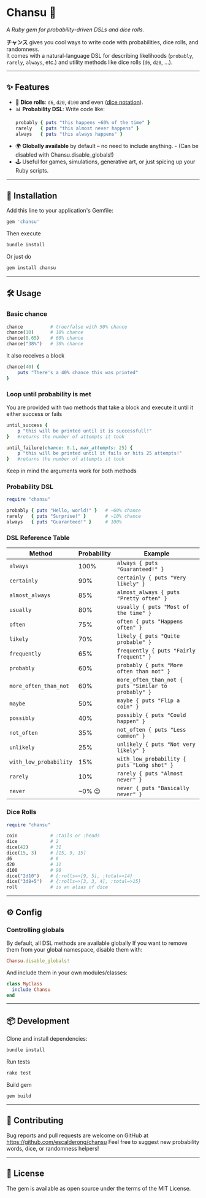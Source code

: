 # Chansu 🎲  
*A Ruby gem for probability-driven DSLs and dice rolls.*  

**チャンス** gives you cool ways to write code with probabilities, dice rolls, and randomness.  
It comes with a natural-language DSL for describing likelihoods (`probably`, `rarely`, `always`, etc.) and utility methods like dice rolls (`d6`, `d20`, …).  

---

## ✨ Features
- 🎲 **Dice rolls**: `d6`, `d20`, `d100` and even ([dice notation](https://en.wikipedia.org/wiki/Dice_notation)).  
- 📊 **Probability DSL**: Write code like:  
  ```ruby
  probably { puts "this happens ~60% of the time" }
  rarely   { puts "this almost never happens" }
  always   { puts "this always happens" }

- 🌍 **Globally available** by default – no need to include anything. - (Can be disabled with Chansu.disable_globals!)
- 🕹️ Useful for games, simulations, generative art, or just spicing up your Ruby scripts.

---

## 🚀 Installation

Add this line to your application's Gemfile:
  ```ruby
  gem 'chansu'
```
Then execute
  ```bash
  bundle install
```
Or just do
  ```bash
  gem install chansu
```
---

## 🛠️ Usage

### Basic chance
```ruby
chance          # true/false with 50% chance
chance(10)      # 10% chance
chance(0.65)    # 60% chance
chance("38%")   # 38% chance
```
It also receives a block
```ruby
chance(40) {
    puts "There's a 40% chance this was printed"
}
```

### Loop until probability is met
You are provided with two methods that take a block and execute it until it either success or fails
```ruby
until_success {
    p "this will be printed until it is successfull!"
}   #returns the number of attempts it took

until_failure(chance: 0.1, max_attempts: 25) {
    p "this will be printed until it fails or hits 25 attempts!"
}   #returns the number of attempts it took
```
Keep in mind the arguments work for both methods
### Probability DSL
```ruby
require "chansu"

probably { puts "Hello, world!" }   # ~60% chance
rarely   { puts "Surprise!" }       # ~10% chance
always   { puts "Guaranteed!" }     # 100%
```

### DSL Reference Table
| Method                 | Probability | Example                                       |
|-------------------------|-------------|-----------------------------------------------|
| `always`               | 100%        | `always { puts "Guaranteed!" }`               |
| `certainly`            | 90%         | `certainly { puts "Very likely" }`            |
| `almost_always`        | 85%         | `almost_always { puts "Pretty often" }`       |
| `usually`              | 80%         | `usually { puts "Most of the time" }`         |
| `often`                | 75%         | `often { puts "Happens often" }`              |
| `likely`               | 70%         | `likely { puts "Quite probable" }`            |
| `frequently`           | 65%         | `frequently { puts "Fairly frequent" }`       |
| `probably`             | 60%         | `probably { puts "More often than not" }`     |
| `more_often_than_not`  | 60%         | `more_often_than_not { puts "Similar to probably" }` |
| `maybe`                | 50%         | `maybe { puts "Flip a coin" }`                |
| `possibly`             | 40%         | `possibly { puts "Could happen" }`            |
| `not_often`            | 35%         | `not_often { puts "Less common" }`            |
| `unlikely`             | 25%         | `unlikely { puts "Not very likely" }`         |
| `with_low_probability` | 15%         | `with_low_probability { puts "Long shot" }`   |
| `rarely`               | 10%         | `rarely { puts "Almost never" }`              |
| `never`                | ~0%  😉       | `never { puts "Basically never" }`            |


### Dice Rolls
```ruby
require "chansu"

coin            # :tails or :heads
dice            # 2
dice(42)        # 31
dice(15, 3)     # [15, 9, 15]
d6              # 6
d20             # 11
d100            # 90
dice("2d10")    # {:rolls=>[9, 5], :total=>14}
dice("3d8+5")   # {:rolls=>[3, 3, 4], :total=>15}
roll            # is an alias of dice
```

---
## ⚙️ Config 
### Controlling globals
By default, all DSL methods are available globally
If you want to remove them from your global namespace, disable them with:
```ruby
Chansu.disable_globals!
```
And include them in your own modules/classes:
```ruby
class MyClass
  include Chansu
end
```
---
## 📦 Development
Clone and install dependencies:
```bash
bundle install
```
Run tests
```bash
rake test
```
Build gem
```
gem build
```
---
## 🤝 Contributing

Bug reports and pull requests are welcome on GitHub at https://github.com/escalderong/chansu
Feel free to suggest new probability words, dice, or randomness helpers!

---
## 📜 License
The gem is available as open source under the terms of the MIT License.